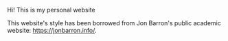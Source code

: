 Hi! This is my personal website

This website's style has been borrowed from Jon Barron's public academic website: https://jonbarron.info/. 